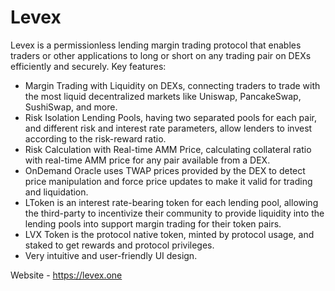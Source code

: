 # Levex

Levex is a permissionless lending margin trading protocol that enables traders or other applications to long or short on any trading pair on DEXs efficiently and securely. 
Key features:
- Margin Trading with Liquidity on DEXs, connecting traders to trade with the most liquid decentralized markets like Uniswap, PancakeSwap, SushiSwap, and more.
- Risk Isolation Lending Pools, having two separated pools for each pair, and different risk and interest rate parameters, allow lenders to invest according to the risk-reward ratio.
- Risk Calculation with Real-time AMM Price, calculating collateral ratio with real-time AMM price for any pair available from a DEX.
- OnDemand Oracle uses TWAP prices provided by the DEX to detect price manipulation and force price updates to make it valid for trading and liquidation.
- LToken is an interest rate-bearing token for each lending pool, allowing the third-party to incentivize their community to provide liquidity into the lending pools into support margin trading for their token pairs.
- LVX Token is the protocol native token, minted by protocol usage, and staked to get rewards and protocol privileges.
- Very intuitive and user-friendly UI design.

Website - https://levex.one
